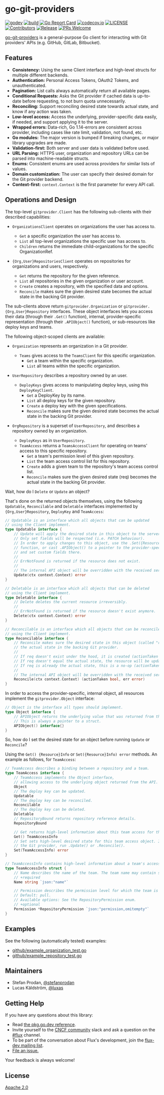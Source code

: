 # go-git-providers

[![godev](https://img.shields.io/static/v1?label=godev&message=reference&color=00add8)](https://pkg.go.dev/github.com/fluxcd/go-git-providers)
[![build](https://github.com/fluxcd/go-git-providers/workflows/build/badge.svg)](https://github.com/fluxcd/go-git-providers/actions)
[![Go Report Card](https://goreportcard.com/badge/github.com/fluxcd/go-git-providers)](https://goreportcard.com/report/github.com/fluxcd/go-git-providers)
[![codecov.io](https://codecov.io/github/fluxcd/go-git-providers/coverage.svg?branch=master)](https://codecov.io/github/fluxcd/go-git-providers?branch=master)
[![LICENSE](https://img.shields.io/github/license/fluxcd/go-git-providers)](https://github.com/fluxcd/go-git-providers/blob/master/LICENSE)
[![Contributors](https://img.shields.io/github/contributors/fluxcd/go-git-providers)](https://github.com/fluxcd/go-git-providers/graphs/contributors)
[![Release](https://img.shields.io/github/v/release/fluxcd/go-git-providers?include_prereleases)](https://github.com/fluxcd/go-git-providers/releases/latest)
[![PRs Welcome](https://img.shields.io/badge/PRs-welcome-brightgreen.svg?style=flat-square)](https://github.com/fluxcd/go-git-providers/blob/master/CONTRIBUTING.md)

[go-git-providers](https://pkg.go.dev/github.com/fluxcd/go-git-providers) is a general-purpose Go client for interacting with Git providers' APIs (e.g. GitHub, GitLab, Bitbucket).

## Features

- **Consistency:** Using the same Client interface and high-level structs for multiple different backends.
- **Authentication:** Personal Access Tokens, OAuth2 Tokens, and unauthenticated.
- **Pagination:** List calls always automatically return all available pages.
- **Conditional Requests:** Asks the Git provider if cached data is up-to-date before requesting, to not burn quota unnecessarily.
- **Reconciling:** Support reconciling desired state towards actual state, and know if any action was taken.
- **Low-level access:** Access the underlying, provider-specific data easily, if needed, and support applying it to the server.
- **Wrapped errors:** Data-rich, Go 1.14-errors are consistent across provider, including cases like rate limit, validation, not found, etc.
- **Go modules:** The major version is bumped if breaking changes, or major library upgrades are made.
- **Validation-first:** Both server and user data is validated before used.
- **URL Parsing:** HTTPS user, organization and repository URLs can be parsed into machine-readable structs.
- **Enums:** Consistent enums are used across providers for similar lists of values.
- **Domain customization:** The user can specify their desired domain for the Git provider backend.
- **Context-first:** `context.Context` is the first parameter for every API call.

## Operations and Design

The top-level `gitprovider.Client` has the following sub-clients with their described capabilities:

- `OrganizationsClient` operates on organizations the user has access to.
  - `Get` a specific organization the user has access to.
  - `List` all top-level organizations the specific user has access to.
  - `Children` returns the immediate child-organizations for the specific OrganizationRef.

- `{Org,User}RepositoriesClient` operates on repositories for organizations and users, respectively.
  - `Get` returns the repository for the given reference.
  - `List` all repositories in the given organization or user account.
  - `Create` creates a repository, with the specified data and options.
  - `Reconcile` makes sure the given desired state becomes the actual state in the backing Git provider.

The sub-clients above return `gitprovider.Organization` or `gitprovider.{Org,User}Repository` interfaces.
These object interfaces lets you access their data (through their `.Get()` function), internal,
provider-specific representation (through their `.APIObject()` function), or sub-resources like deploy keys
and teams.

The following object-scoped clients are available:

- `Organization` represents an organization in a Git provider.
  - `Teams` gives access to the `TeamsClient` for this specific organization.
    - `Get` a team within the specific organization.
    - `List` all teams within the specific organization.

- `UserRepository` describes a repository owned by an user.
  - `DeployKeys` gives access to manipulating deploy keys, using this `DeployKeyClient`.
    - `Get` a DeployKey by its name.
    - `List` all deploy keys for the given repository.
    - `Create` a deploy key with the given specifications.
    - `Reconcile` makes sure the given desired state becomes the actual state in the backing Git provider.

- `OrgRepository` is a superset of `UserRepository`, and describes a repository owned by an organization.
  - `DeployKeys` as in `UserRepository`.
  - `TeamAccess` returns a `TeamsAccessClient` for operating on teams' access to this specific repository.
    - `Get` a team's permission level of this given repository.
    - `List` the team access control list for this repository.
    - `Create` adds a given team to the repository's team access control list.
    - `Reconcile` makes sure the given desired state (req) becomes the actual state in the backing Git provider.

Wait, how do I `Delete` or `Update` an object?

That's done on the returned objects themselves, using the following `Updatable`, `Reconcilable` and `Deletable`
interfaces implemented by `{Org,User}Repository`, `DeployKey` and `TeamAccess`:

```go
// Updatable is an interface which all objects that can be updated
// using the Client implement.
type Updatable interface {
    // Update will apply the desired state in this object to the server.
    // Only set fields will be respected (i.e. PATCH behaviour).
    // In order to apply changes to this object, use the .Set({Resource}Info) error
    // function, or cast .APIObject() to a pointer to the provider-specific type
    // and set custom fields there.
    //
    // ErrNotFound is returned if the resource does not exist.
    //
    // The internal API object will be overridden with the received server data.
    Update(ctx context.Context) error
}

// Deletable is an interface which all objects that can be deleted
// using the Client implement.
type Deletable interface {
    // Delete deletes the current resource irreversibly.
    //
    // ErrNotFound is returned if the resource doesn't exist anymore.
    Delete(ctx context.Context) error
}

// Reconcilable is an interface which all objects that can be reconciled
// using the Client implement.
type Reconcilable interface {
    // Reconcile makes sure the desired state in this object (called "req" here) becomes
    // the actual state in the backing Git provider.
    //
    // If req doesn't exist under the hood, it is created (actionTaken == true).
    // If req doesn't equal the actual state, the resource will be updated (actionTaken == true).
    // If req is already the actual state, this is a no-op (actionTaken == false).
    //
    // The internal API object will be overridden with the received server data if actionTaken == true.
    Reconcile(ctx context.Context) (actionTaken bool, err error)
}
```

In order to access the provider-specific, internal object, all resources implement the `gitprovider.Object` interface:

```go
// Object is the interface all types should implement.
type Object interface {
    // APIObject returns the underlying value that was returned from the server.
    // This is always a pointer to a struct.
    APIObject() interface{}
}
```

So, how do I set the desired state for an object before running `Update` or `Reconcile`?

Using the `Get() {Resource}Info` or `Set({Resource}Info) error` methods. An example as follows, for `TeamAccess`:

```go
// TeamAccess describes a binding between a repository and a team.
type TeamAccess interface {
    // TeamAccess implements the Object interface,
    // allowing access to the underlying object returned from the API.
    Object
    // The deploy key can be updated.
    Updatable
    // The deploy key can be reconciled.
    Reconcilable
    // The deploy key can be deleted.
    Deletable
    // RepositoryBound returns repository reference details.
    RepositoryBound

    // Get returns high-level information about this team access for the repository.
    Get() TeamAccessInfo
    // Set sets high-level desired state for this team access object. In order to apply these changes in
    // the Git provider, run .Update() or .Reconcile().
    Set(TeamAccessInfo) error
}

// TeamAccessInfo contains high-level information about a team's access to a repository.
type TeamAccessInfo struct {
    // Name describes the name of the team. The team name may contain slashes.
    // +required
    Name string `json:"name"`

    // Permission describes the permission level for which the team is allowed to operate.
    // Default: pull.
    // Available options: See the RepositoryPermission enum.
    // +optional
    Permission *RepositoryPermission `json:"permission,omitempty"`
}
```

## Examples

See the following (automatically tested) examples:

- [github/example_organization_test.go](github/example_organization_test.go)
- [github/example_repository_test.go](github/example_repository_test.go)

## Maintainers

- Stefan Prodan, [@stefanprodan](https://github.com/stefanprodan)
- Lucas Käldström, [@luxas](https://github.com/luxas)

## Getting Help

If you have any questions about this library:

- Read [the pkg.go.dev reference](https://pkg.go.dev/github.com/fluxcd/go-git-providers).
- Invite yourself to the <a href="https://slack.cncf.io" target="_blank">CNCF community</a>
  slack and ask a question on the [#flux](https://cloud-native.slack.com/messages/flux/)
  channel.
- To be part of the conversation about Flux's development, join the
  [flux-dev mailing list](https://lists.cncf.io/g/cncf-flux-dev).
- [File an issue.](https://github.com/fluxcd/go-git-providers/issues/new)

Your feedback is always welcome!

## License

[Apache 2.0](LICENSE)
